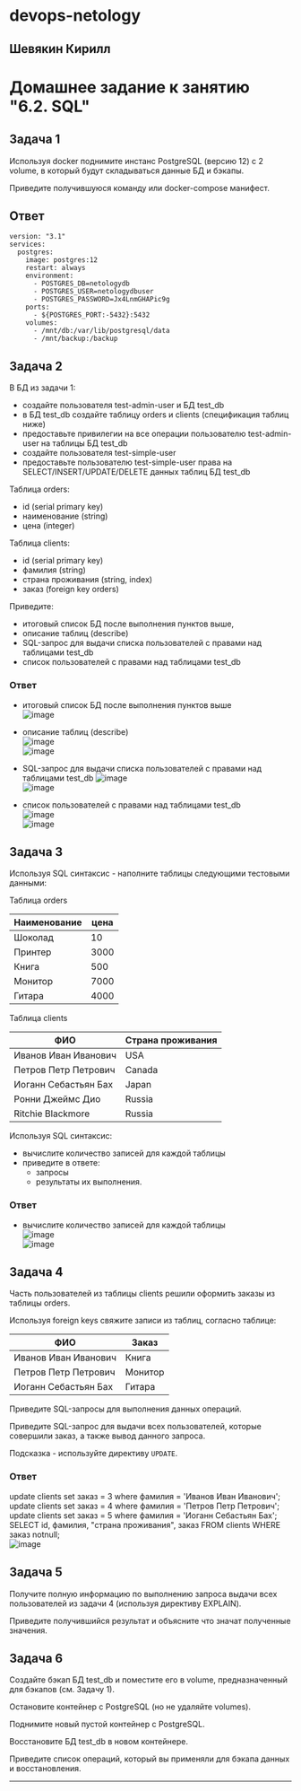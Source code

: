 # devops-netology  
## Шевякин Кирилл  

# Домашнее задание к занятию "6.2. SQL"

## Задача 1

Используя docker поднимите инстанс PostgreSQL (версию 12) c 2 volume, 
в который будут складываться данные БД и бэкапы.

Приведите получившуюся команду или docker-compose манифест.

## Ответ
```
version: "3.1"
services:
  postgres:
    image: postgres:12
    restart: always
    environment:
      - POSTGRES_DB=netologydb
      - POSTGRES_USER=netologydbuser
      - POSTGRES_PASSWORD=Jx4LnmGHAPic9g
    ports:
      - ${POSTGRES_PORT:-5432}:5432
    volumes:
      - /mnt/db:/var/lib/postgresql/data
      - /mnt/backup:/backup
```

## Задача 2

В БД из задачи 1: 
- создайте пользователя test-admin-user и БД test_db
- в БД test_db создайте таблицу orders и clients (спeцификация таблиц ниже)
- предоставьте привилегии на все операции пользователю test-admin-user на таблицы БД test_db
- создайте пользователя test-simple-user  
- предоставьте пользователю test-simple-user права на SELECT/INSERT/UPDATE/DELETE данных таблиц БД test_db

Таблица orders:
- id (serial primary key)
- наименование (string)
- цена (integer)

Таблица clients:
- id (serial primary key)
- фамилия (string)
- страна проживания (string, index)
- заказ (foreign key orders)

Приведите:
- итоговый список БД после выполнения пунктов выше,
- описание таблиц (describe)
- SQL-запрос для выдачи списка пользователей с правами над таблицами test_db
- список пользователей с правами над таблицами test_db

### Ответ

- итоговый список БД после выполнения пунктов выше  
![image](https://user-images.githubusercontent.com/93198418/170047020-a981fc17-e70c-4354-951d-0c1530c84ffb.png)  

- описание таблиц (describe)  
![image](https://user-images.githubusercontent.com/93198418/170049334-098e547c-5ece-49b3-900d-ca822e244a68.png)  
![image](https://user-images.githubusercontent.com/93198418/170049616-a022d012-e927-44c2-a32f-c9ebf54acebd.png)  

- SQL-запрос для выдачи списка пользователей с правами над таблицами test_db
![image](https://user-images.githubusercontent.com/93198418/170231304-3741349c-fea4-4081-848b-38c8f00d6a6a.png)  
![image](https://user-images.githubusercontent.com/93198418/170231474-0ca76ffc-1645-4750-8ddf-f010a8cf3e47.png)  

- список пользователей с правами над таблицами test_db  
![image](https://user-images.githubusercontent.com/93198418/170051506-f9e8a6cf-cd56-45f0-98b8-61f1dfadf2db.png)  
![image](https://user-images.githubusercontent.com/93198418/170051651-7ab317e7-7d0b-4d70-a862-088aa965025a.png)  



## Задача 3

Используя SQL синтаксис - наполните таблицы следующими тестовыми данными:

Таблица orders

|Наименование|цена|
|------------|----|
|Шоколад| 10 |
|Принтер| 3000 |
|Книга| 500 |
|Монитор| 7000|
|Гитара| 4000|

Таблица clients

|ФИО|Страна проживания|
|------------|----|
|Иванов Иван Иванович| USA |
|Петров Петр Петрович| Canada |
|Иоганн Себастьян Бах| Japan |
|Ронни Джеймс Дио| Russia|
|Ritchie Blackmore| Russia|

Используя SQL синтаксис:
- вычислите количество записей для каждой таблицы 
- приведите в ответе:
    - запросы 
    - результаты их выполнения.

### Ответ  
- вычислите количество записей для каждой таблицы  
![image](https://user-images.githubusercontent.com/93198418/170188707-2a0d3c0e-b97a-46be-b64f-46b146eaffb9.png)  
![image](https://user-images.githubusercontent.com/93198418/170188860-79b2eaa3-30cc-43d2-9489-80e10b7f09f0.png)  

## Задача 4

Часть пользователей из таблицы clients решили оформить заказы из таблицы orders.

Используя foreign keys свяжите записи из таблиц, согласно таблице:

|ФИО|Заказ|
|------------|----|
|Иванов Иван Иванович| Книга |
|Петров Петр Петрович| Монитор |
|Иоганн Себастьян Бах| Гитара |

Приведите SQL-запросы для выполнения данных операций.

Приведите SQL-запрос для выдачи всех пользователей, которые совершили заказ, а также вывод данного запроса.
 
Подсказка - используйте директиву `UPDATE`.

### Ответ  

update clients set заказ = 3 where фамилия = 'Иванов Иван Иванович';
update clients set заказ = 4 where фамилия = 'Петров Петр Петрович';  
update clients set заказ = 5 where фамилия = 'Иоганн Себастьян Бах';  
SELECT id, фамилия, "страна проживания", заказ FROM clients WHERE заказ notnull;  
![image](https://user-images.githubusercontent.com/93198418/170244659-085e0963-3bc5-4af6-a9d7-17c1ddcf31ee.png)


## Задача 5

Получите полную информацию по выполнению запроса выдачи всех пользователей из задачи 4 
(используя директиву EXPLAIN).

Приведите получившийся результат и объясните что значат полученные значения.

## Задача 6

Создайте бэкап БД test_db и поместите его в volume, предназначенный для бэкапов (см. Задачу 1).

Остановите контейнер с PostgreSQL (но не удаляйте volumes).

Поднимите новый пустой контейнер с PostgreSQL.

Восстановите БД test_db в новом контейнере.

Приведите список операций, который вы применяли для бэкапа данных и восстановления. 

---
